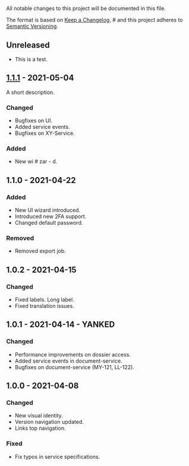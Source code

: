 # <project-name>

All notable changes to this project will be documented in this file.

The format is based on [Keep a Changelog](https://keepachangelog.com/en/1.0.0/), #
and this project adheres to [Semantic Versioning](https://semver.org/spec/v2.0.0.html).

## Unreleased
- This is a test.

## [1.1.1](https://github.com/toolarium) - 2021-05-04
A short description.

### Changed
- Bugfixes on UI.
- Added service events.
- Bugfixes on XY-Service.

### Added
- New wi # zar - d.

## 1.1.0 - 2021-04-22
### Added
- New UI wizard introduced.
- Introduced new 2FA support.
- Changed default password.

### Removed
- Removed export job.

## 1.0.2 - 2021-04-15
### Changed
- Fixed labels.
  Long label.
- Fixed translation issues.

## 1.0.1 - 2021-04-14 - YANKED
### Changed
- Performance improvements on dossier access.
- Added service events in document-service.
- Bugfixes on document-service (MY-121, LL-122).

## 1.0.0 - 2021-04-08
### Changed
- New visual identity.
- Version navigation updated.
- Links top navigation.

### Fixed
- Fix typos in service specifications.
